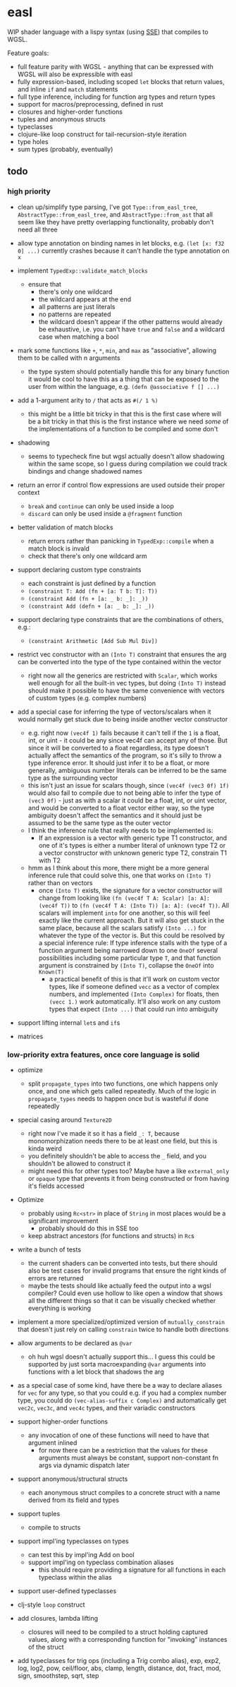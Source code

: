 # easl

WIP shader language with a lispy syntax (using [SSE](https://github.com/Ella-Hoeppner/SSE)) that compiles to WGSL.

Feature goals:
  * full feature parity with WGSL - anything that can be expressed with WGSL will also be expressible with easl
  * fully expression-based, including scoped `let` blocks that return values, and inline `if` and `match` statements
  * full type inference, including for function arg types and return types
  * support for macros/preprocessing, defined in rust
  * closures and higher-order functions
  * tuples and anonymous structs
  * typeclasses
  * clojure-like loop construct for tail-recursion-style iteration
  * type holes
  * sum types (probably, eventually)

## todo
### high priority
* clean up/simplify type parsing, I've got `Type::from_easl_tree`, `AbstractType::from_easl_tree`, and `AbstractType::from_ast` that all seem like they have pretty overlapping functionality, probably don't need all three

* allow type annotation on binding names in let blocks, e.g. `(let [x: f32 0] ...)` currently crashes because it can't handle the type annotation on `x`

* implement `TypedExp::validate_match_blocks`
  * ensure that
    * there's only one wildcard
    * the wildcard appears at the end
    * all patterns are just literals
    * no patterns are repeated
    * the wildcard doesn't appear if the other patterns would already be exhaustive, i.e. you can't have `true` and `false` and a wildcard case when matching a bool

* mark some functions like `+`, `*`, `min`, and `max` as "associative", allowing them to be called with n arguments
  * the type system should potentially handle this for any binary function it would be cool to have this as a thing that can be exposed to the user from within the language, e.g. `(defn @associative f [] ...)`

* add a 1-argument arity to `/` that acts as `#(/ 1 %)`
  * this might be a little bit tricky in that this is the first case where will be a bit tricky in that this is the first instance where we need *some* of the implementations of a function to be compiled and some don't

* shadowing
  * seems to typecheck fine but wgsl actually doesn't allow shadowing within the same scope, so I guess during compilation we could track bindings and change shadowed names

* return an error if control flow expressions are used outside their proper context
  * `break` and `continue` can only be used inside a loop
  * `discard` can only be used inside a `@fragment` function

* better validation of match blocks
  * return errors rather than panicking in `TypedExp::compile` when a match block is invald
  * check that there's only one wildcard arm

* support declaring custom type constraints
  * each constraint is just defined by a function
  * `(constraint T: Add (fn + [a: T b: T]: T))`
  * `(constraint Add (fn + [a: _ b: _]: _))`
  * `(constraint Add (defn + [a: _ b: _]: _))`

* support declaring type constraints that are the combinations of others, e.g.:
  * `(constraint Arithmetic [Add Sub Mul Div])`

* restrict vec constructor with an `(Into T)` constraint that ensures the arg can be converted into the type of the type contained within the vector
  * right now all the generics are restricted with `Scalar`, which works well enough for all the built-in vec types, but doing `(Into T)` instead should make it possible to have the same convenience with vectors of custom types (e.g. complex numbers)

* add a special case for inferring the type of vectors/scalars when it would normally get stuck due to being inside another vector constructor
  * e.g. right now `(vec4f 1)` fails because it can't tell if the `1` is a float, int, or uint - it could be any since vec4f can accept any of those. But since it will be converted to a float regardless, its type doesn't actually affect the semantics of the program, so it's silly to throw a type inference error. It should just infer it to be a float, or more generally, ambiguous number literals can be inferred to be the same type as the surrounding vector
  * this isn't just an issue for scalars though, since `(vec4f (vec3 0f) 1f)` would also fail to compile due to not being able to infer the type of `(vec3 0f)` - just as with a scalar it could be a float, int, or uint vector, and would be converted to a float vector either way, so the type ambiguity doesn't affect the semantics and it should just be assumed to be the same type as the outer vector
  * I think the inference rule that really needs to be implemented is:
    * If an expression is a vector with generic type T1 constructor, and one of it's types is either a number literal of unknown type T2 or a vector constructor with unknown generic type T2, constrain T1 with T2
  * hmm as I think about this more, there might be a more general inference rule that could solve this, one that works on `(Into T)` rather than on vectors
    * once `(Into T)` exists, the signature for a vector constructor will change from looking like `(fn (vec4f T A: Scalar) [a: A]: (vec4f T))` to `(fn (vec4f T A: (Into T)) [a: A]: (vec4f T))`. All scalars will implement `into` for one another, so this will feel exactly like the current approach. But it will also get stuck in the same place, because all the scalars satisfy `(Into ...)` for whatever the type of the vector is. But this could be resolved by a special inference rule: If type inference stalls with the type of a function argument being narrowed down to one `OneOf` several possibilities including some particular type `T`, and that function argument is constrained by `(Into T)`, collapse the `OneOf` into `Known(T)`
      * a practical benefit of this is that it'll work on custom vector types, like if someone defined `vecc` as a vector of complex numbers, and implemented `(Into Complex)` for floats, then `(vecc 1.)` work automatically. It'll also work on any custom types that expect `(Into ...)` that could run into ambiguity

* support lifting internal `let`s and `if`s

* matrices

### low-priority extra features, once core language is solid
* optimize
  * split `propagate_types` into two functions, one which happens only once, and one which gets called repeatedly. Much of the logic in `propagate_types` needs to happen once but is wasteful if done repeatedly

* special casing around `Texture2D`
  * right now I've made it so it has a field `_: T`, because monomorphization needs there to be at least one field, but this is kinda weird
  * you definitely shouldn't be able to access the `_` field, and you shouldn't be allowed to construct it
  * might need this for other types too? Maybe have a like `external_only` or `opaque` type that prevents it from being constructed or from having it's fields accessed 

* Optimize
  * probably using `Rc<str>` in place of `String` in most places would be a significant improvement
    * probably should do this in SSE too
  * keep abstract ancestors (for functions and structs) in `Rc`s

* write a bunch of tests
  * the current shaders can be converted into tests, but there should also be test cases for invalid programs that ensure the right kinds of errors are returned
  * maybe the tests should like actually feed the output into a wgsl compiler? Could even use hollow to like open a window that shows all the different things so that it can be visually checked whether everything is working

* implement a more specialized/optimized version of `mutually_constrain` that doesn't just rely on calling `constrain` twice to handle both directions

* allow arguments to be declared as `@var`
  * oh huh wgsl doesn't actually support this... I guess this could be supported by just sorta macroexpanding `@var` arguments into functions with a let block that shadows the arg

* as a special case of some kind, have there be a way to declare aliases for `vec` for any type, so that you could e.g. if you had a complex number type, you could do `(vec-alias-suffix c Complex)` and automatically get `vec2c`, `vec3c`, and `vec4c` types, and their variadic constructors

* support higher-order functions
  * any invocation of one of these functions will need to have that argument inlined
    * for now there can be a restriction that the values for these arguments must always be constant, support non-constant fn args via dynamic dispatch later

* support anonymous/structural structs
  * each anonymous struct compiles to a concrete struct with a name derived from its field and types

* support tuples
  * compile to structs

* support impl'ing typeclasses on types
    * can test this by impl'ing Add on bool
  * support impl'ing on typeclass combination aliases
    * this should require providing a signature for all functions in each typeclass within the alias

* support user-defined typeclasses

* clj-style `loop` construct

* add closures, lambda lifting
  * closures will need to be compiled to a struct holding captured values, along with a corresponding function for "invoking" instances of the struct

* add typeclasses for trig ops (including a Trig combo alias), exp, exp2, log, log2, pow, ceil/floor, abs, clamp, length, distance, dot, fract, mod, sign, smoothstep, sqrt, step
